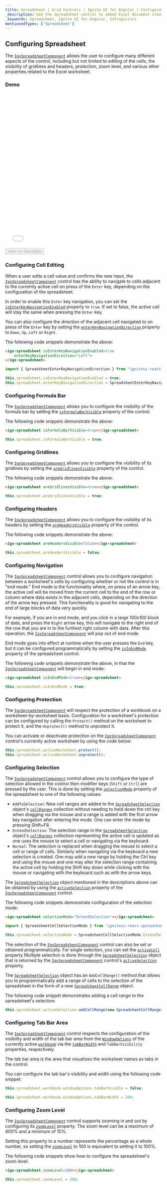 ```yaml
---
title: Spreadsheet | Grid Controls | Ignite UI for Angular | Configuration | Infragistics |
_description: Use the Spreadsheet control to embed Excel document creation and editing experiences right into your application.
_keywords: Spreadsheet, Ignite UI for Angular, Infragistics
mentionedTypes: ['Spreadsheet']
---
```


## Configuring Spreadsheet

The [`IgxSpreadsheetComponent`](spreadsheet_configuring.md) allows the user to configure many different aspects of the control, including but not limited to editing of the cells, the visibility of gridlines and headers, protection, zoom level, and various other properties related to the Excel worksheet.

### Demo

<div class="sample-container loading" style="height: 500px">
    <iframe id="spreadsheet-overview-sample-iframe" src='{environment:demosBaseUrl}/spreadsheet/spreadsheet-configuring' width="100%" height="100%" seamless frameBorder="0" onload="onXPlatSampleIframeContentLoaded(this);"></iframe>
</div>
<div>
    <button data-localize="stackblitz" disabled class="stackblitz-btn"   data-iframe-id="spreadsheet-overview-sample-iframe" data-demos-base-url="{environment:demosBaseUrl}">View on StackBlitz
    </button>
</div>

<div class="divider--half"></div>

### Configuring Cell Editing

When a user edits a cell value and confirms the new input, the [`IgxSpreadsheetComponent`](spreadsheet_configuring.md) control has the ability to navigate to cells adjacent to the currently active cell on press of the `Enter` key, depending on the configuration of the spreadsheet.

In order to enable this `Enter` key navigation, you can set the [`isEnterKeyNavigationEnabled`](spreadsheet_configuring.md) property to `true`. If set to false, the active cell will stay the same when pressing the `Enter` key.

You can also configure the direction of the adjacent cell navigated to on press of the `Enter` key by setting the [`enterKeyNavigationDirection`](spreadsheet_configuring.md) property to `Down`, `Up`, `Left` or `Right`.

The following code snippets demonstrate the above:

```html
<igx-spreadsheet isEnterKeyNavigationEnabled=true
    enterKeyNavigationDirection="Left">
</igx-spreadsheet>
```

```ts
import { SpreadsheetEnterKeyNavigationDirection } from "igniteui-react-spreadsheet/ES5/SpreadsheetEnterKeyNavigationDirection";
```

```ts
this.spreadsheet.isEnterKeyNavigationEnabled = true;
this.spreadsheet.enterKeyNavigationDirection = SpreadsheetEnterKeyNavigationDirection.Left;
```

### Configuring Formula Bar

The [`IgxSpreadsheetComponent`](spreadsheet_configuring.md) allows you to configure the visibility of the formula bar by setting the [`isFormulaBarVisible`](spreadsheet_configuring.md) property of the control.

The following code snippets demonstrate the above:

```html
<igx-spreadsheet isFormulaBarVisible=true></igx-spreadsheet>
```

```ts
this.spreadsheet.isFormulaBarVisible = true;
```

### Configuring Gridlines

The [`IgxSpreadsheetComponent`](spreadsheet_configuring.md) allows you to configure the visibility of its gridlines by setting the [`areGridlinesVisible`](spreadsheet_configuring.md) property of the control.

The following code snippets demonstrate the above:

```html
<igx-spreadsheet areGridlinesVisible=true></igx-spreadsheet>
```

```ts
this.spreadsheet.areGridlinesVisible = true;
```

### Configuring Headers

The [`IgxSpreadsheetComponent`](spreadsheet_configuring.md) allows you to configure the visibility of its headers by setting the [`areHeadersVisible`](spreadsheet_configuring.md) property of the control.

The following code snippets demonstrate the above:

```html
<igx-spreadsheet areHeadersVisible=false></igx-spreadsheet>
```

```ts
this.spreadsheet.areHeadersVisible = false;
```

### Configuring Navigation

The [`IgxSpreadsheetComponent`](spreadsheet_configuring.md) control allows you to configure navigation between a worksheet's cells by configuring whether or not the control is in "end mode." End mode is the functionality where, on press of an arrow key, the active cell will be moved from the current cell to the end of the row or column where data exists in the adjacent cells, depending on the direction of the arrow key pressed. This functionality is good for navigating to the end of large blocks of data very quickly.

For example, if you are in end mode, and you click in a large 100x100 block of data, and press the `Right` arrow key, this will navigate to the right end of the row that you are in to the furthest right column with data. After this operation, the [`IgxSpreadsheetComponent`](spreadsheet_configuring.md) will pop out of end mode.

End mode goes into effect at runtime when the user presses the `End` key, but it can be configured programmatically by setting the [`isInEndMode`](spreadsheet_configuring.md) property of the spreadsheet control.

The following code snippets demonstrate the above, in that the [`IgxSpreadsheetComponent`](spreadsheet_configuring.md) will begin in end mode:

```html
<igx-spreadsheet isInEndMode=true></igx-spreadsheet>
```

```ts
this.spreadsheet.isInEndMode = true;
```

### Configuring Protection

The [`IgxSpreadsheetComponent`](spreadsheet_configuring.md) will respect the protection of a workbook on a worksheet-by-worksheet basis. Configuration for a worksheet's protection can be configured by calling the `Protect()` method on the worksheet to protect it, and the `Unprotect()` method to unprotect it.

You can activate or deactivate protection on the [`IgxSpreadsheetComponent`](spreadsheet_configuring.md) control's currently active worksheet by using the code below:

```ts
this.spreadsheet.activeWorksheet.protect();
this.spreadsheet.activeWorksheet.unprotect();
```

### Configuring Selection

The [`IgxSpreadsheetComponent`](spreadsheet_configuring.md) control allows you to configure the type of selection allowed in the control then modifier keys (`Shift` or `Ctrl`) are pressed by the user. This is done by setting the [`selectionMode`](spreadsheet_configuring.md) property of the spreadsheet to one of the following values:

-   `AddToSelection`: New cell ranges are added to the [`SpreadsheetSelection`](spreadsheet_configuring.md) object's [`cellRanges`](spreadsheet_configuring.md) collection without needing to hold down the ctrl key when dragging via the mouse and a range is added with the first arrow key navigation after entering the mode. One can enter the mode by pressing Shift+F8.
-   `ExtendSelection`: The selection range in the [`SpreadsheetSelection`](spreadsheet_configuring.md) object's [`cellRanges`](spreadsheet_configuring.md) collection representing the active cell is updated as one uses the mouse to select a cell or navigating via the keyboard.
-   `Normal`: The selection is replaced when dragging the mouse to select a cell or range of cells. Similarly when navigating via the keyboard a new selection is created. One may add a new range by holding the Ctrl key and using the mouse and one may alter the selection range containing the active cell by holding the Shift key down while clicking with the mouse or navigating with the keyboard such as with the arrow keys.

The [`SpreadsheetSelection`](spreadsheet_configuring.md) object mentioned in the descriptions above can be obtained by using the [`activeSelection`](spreadsheet_configuring.md) property of the [`IgxSpreadsheetComponent`](spreadsheet_configuring.md) control.

The following code snippets demonstrate configuration of the selection mode:

```html
<igx-spreadsheet selectionMode="ExtendSelection"></igx-spreadsheet>
```

```ts
import { SpreadsheetCellSelectionMode } from "igniteui-react-spreadsheet/ES5/SpreadsheetCellSelectionMode";
```

```ts
this.spreadsheet.selectionMode = SpreadsheetCellSelectionMode.ExtendSelection;
```

The selection of the [`IgxSpreadsheetComponent`](spreadsheet_configuring.md) control can also be set or obtained programmatically. For single selection, you can set the [`activeCell`](spreadsheet_configuring.md) property Multiple selection is done through the [`SpreadsheetSelection`](spreadsheet_configuring.md) object that is returned by the [`IgxSpreadsheetComponent`](spreadsheet_configuring.md) control's [`activeSelection`](spreadsheet_configuring.md) property.

The [`SpreadsheetSelection`](spreadsheet_configuring.md) object has an `AddCellRange()` method that allows you to programmatically add a range of cells to the selection of the spreadsheet in the form of a new  [`SpreadsheetCellRange`](spreadsheet_configuring.md) object.

The following code snippet demonstrates adding a cell range to the spreadsheet's selection:

```ts
this.spreadsheet.activeSelection.addCellRange(new SpreadsheetCellRange(2, 2, 5, 5));
```

### Configuring Tab Bar Area

The [`IgxSpreadsheetComponent`](spreadsheet_configuring.md) control respects the configuration of the visibility and width of the tab bar area from the [`WindowOptions`](spreadsheet_configuring.md) of the currently active [`workbook`](spreadsheet_configuring.md) via the [`tabBarWidth`](spreadsheet_configuring.md) and `TabBarVisibility` properties, respectively.

The tab bar area is the area that visualizes the worksheet names as tabs in the control.

You can configure the tab bar's visibility and width using the following code snippet:

```ts
this.spreadsheet.workbook.windowOptions.tabBarVisible = false;

this.spreadsheet.workbook.windowOptions.tabBarWidth = 200;
```

### Configuring Zoom Level

The [`IgxSpreadsheetComponent`](spreadsheet_configuring.md) control supports zooming in and out by configuring its [`zoomLevel`](spreadsheet_configuring.md) property. The zoom level can be a maximum of 400% and a minimum of 10%.

Setting this property to a number represents the percentage as a whole number, so setting the [`zoomLevel`](spreadsheet_configuring.md) to 100 is equivalent to setting it to 100%.

The following code snippets show how to configure the spreadsheet's zoom level:

```html
<igx-spreadsheet zoomLevel=200></igx-spreadsheet>
```

```ts
this.spreadsheet.zoomLevel = 200;
```
